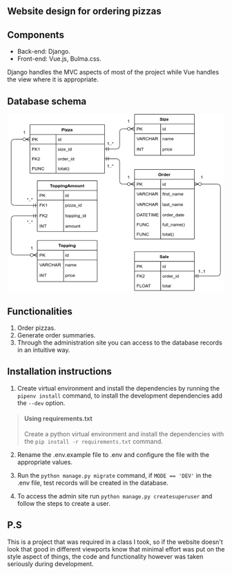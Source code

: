 ## Website design for ordering pizzas

## Components

* Back-end: Django.
* Front-end: Vue.js, Bulma.css.

Django handles the MVC aspects of most of the project while Vue handles the view where it is appropriate.

## Database schema

![Schema](/doc/Models.png)

## Functionalities

1. Order pizzas.
2. Generate order summaries.
2. Through the administration site you can access to the database records in an intuitive way.

## Installation instructions

1. Create virtual environment and install the dependencies by running the `pipenv install` command, to install the development dependencies add the `--dev` option.

> #### Using requirements.txt
> 
> Create a python virtual environment and install the dependencies with the `pip install -r requirements.txt` command.

2. Rename the .env.example file to .env and configure the file with the appropriate values.

3. Run the `python manage.py migrate` command, if `MODE == 'DEV'` in the .env file, test records will be created in the database.

4. To access the admin site run `python manage.py createsuperuser` and follow the steps to create a user.

## P.S

This is a project that was required in a class I took, so if the website doesn't look that good in different viewports know that minimal effort was put on the style aspect of things, the code and functionality however was taken seriously during development.
